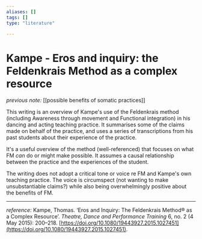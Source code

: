 ```yaml
---
aliases: []
tags: []
type: "literature"

---
```


#  Kampe - Eros and inquiry: the Feldenkrais Method as a complex resource

_previous note:_ [[possible benefits of somatic practices]]

This writing is an overview of Kampe's use of the Feldenkrais method (including Awareness through movement and Functional integration) in his dancing and acting teaching practice. It summarises some of the claims made on behalf of the practice, and uses a series of transcriptions from his past students about their experience of the practice. 

It's a useful overview of the method (well-referenced) that focuses on what FM _can_ do or might make possible. It assumes a causal relationship between the practice and the experiences of the student. 

The writing does not adopt a critical tone or voice re FM and Kampe's own teaching practice. The voice is circumspect (not wanting to make unsubstantiable claims?) while also  being overwhelmingly positive about the benefits of FM. 


---

_reference:_ Kampe, Thomas. ‘Eros and Inquiry: The Feldenkrais Method® as a Complex Resource’. _Theatre, Dance and Performance Training_ 6, no. 2 (4 May 2015): 200–218. [https://doi.org/10.1080/19443927.2015.1027451](https://doi.org/10.1080/19443927.2015.1027451).